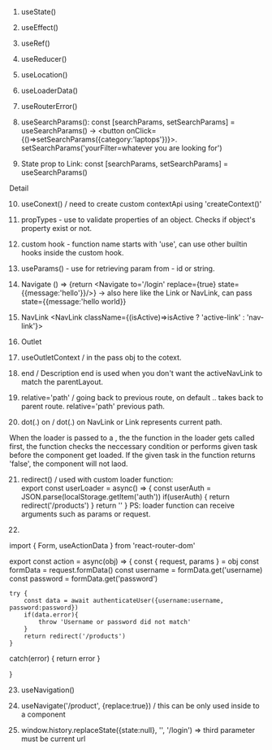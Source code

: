 1. useState()
2. useEffect()
3. useRef()
4. useReducer()
5. useLocation()
6. useLoaderData()
7. useRouterError()

8. useSearchParams():
const [searchParams, setSearchParams] = useSearchParams() -> <button onClick={()=>setSearchParams({category:'laptops'})}></button>. setSearchParams('yourFilter=whatever you are looking for')

9. State prop to Link:
const [searchParams, setSearchParams] = useSearchParams()
<Link to={`/product/${id}/detail`} state={{search:`?${searchParams.toString()}`}}>Detail</Link>

10. useConext() / need to create custom contextApi using 'createContext()'

11. propTypes - use to validate properties of an object. Checks if object's property exist or not.

12. custom hook -  function name starts with 'use', can use other builtin hooks inside the custom hook.

13. useParams() - use for retrieving param from <Route path='/person/:id/detail/' /> - id or string.

14. Navigate () => {return <Navigate to='/login' replace={true} state={{message:'hello'}}/>} -> also here like the Link or NavLink, can pass state={{message:'hello world}}

15. NavLink <NavLink className={(isActive)=>isActive ? 'active-link' : 'nav-link'}></NavLink>

16. Outlet

17. useOutletContext / in the <Outlet context={}> pass obj to the cotext.

18. end / <NavLink to='/description' end>Description</NavLink> end is used when you don't want the activeNavLink to match the parentLayout.

19. relative='path' /<NavLink to='..' relative='path'></NavLink> going back to previous route, on default .. takes back to parent route. relative='path' previous path. 

20. dot(.) on <NavLink to='.'><NavLink> / dot(.) on NavLink or Link represents current path.

<!-- LOADER / <Route  loader={} />  -->
When the loader is passed to a <Route loader={}/>, the the function in the loader gets called first, the function checks the neccessary condition or performs given task before the component get loaded. If the given task in the function returns 'false', the component will not laod.

21. redirect() / used with custom loader function:  
    export const userLoader = async() => {
        const userAuth = JSON.parse(localStorage.getItem('auth'))
        if(userAuth) {
            return redirect('/products')
        }
        return ''
    }
    PS: loader function can receive arguments such as params or request.


<!-- REACT FORM /Action -->
22. 

import { Form, useActionData } from 'react-router-dom'

export const action = async(obj) => {
    const { request, params } = obj
    const formData = request.formData()
    const username = formData.get('username)
    const password = formData.get('password')
    
    try {
        const data = await authenticateUser({username:username, password:password})
        if(data.error){
            throw 'Username or password did not match'
        }
        return redirect('/products')
    }
   catch(error) {
        return error
   }

}
<Form method='POST' replace={true}>
</Form>

<Route action={action}/>


23. useNavigation()

24. useNavigate('/product', {replace:true}) / this can be only used inside to a component

25. window.history.replaceState({state:null}, '', '/login') => third parameter must be current url
